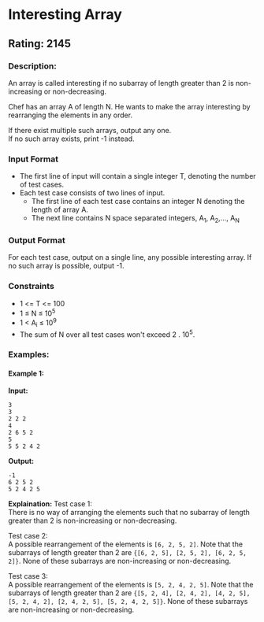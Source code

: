 # Interesting Array
## Rating: 2145
### Description:
An array is called interesting if no subarray of length greater than 2 is non-increasing or non-decreasing.

Chef has an array A of length N. He wants to make the array interesting by rearranging the elements in any order.

If there exist multiple such arrays, output any one.  
If no such array exists, print -1 instead.
### Input Format
- The first line of input will contain a single integer T, denoting the number of test cases.
- Each test case consists of two lines of input.
    - The first line of each test case contains an integer N denoting the length of array A.
    - The next line contains N space separated integers, A<sub>1</sub>, A<sub>2</sub>,..., A<sub>N</sub>
### Output Format
For each test case, output on a single line, any possible interesting array. If no such array is possible, output -1.
### Constraints
- 1 <= T <= 100
- 1 ≤ N ≤ 10<sup>5</sup>
- 1 < A<sub>i</sub> ≤ 10<sup>9</sup>
- The sum of N over all test cases won't exceed 2 . 10<sup>5</sup>.

### Examples:
#### Example 1:
**Input:**
```
3
3
2 2 2
4
2 6 5 2
5
5 5 2 4 2
```
**Output:**
```
-1
6 2 5 2
5 2 4 2 5
```
**Explaination:**
Test case 1:  
There is no way of arranging the elements such that no subarray of length greater than 2 is non-increasing or non-decreasing.

Test case 2:  
A possible rearrangement of the elements is `[6, 2, 5, 2]`. Note that the subarrays of length greater than 2 are `{[6, 2, 5], [2, 5, 2], [6, 2, 5, 2]}`. None of these subarrays are non-increasing or non-decreasing.

Test case 3:  
A possible rearrangement of the elements is `[5, 2, 4, 2, 5]`. Note that the subarrays of length greater than 2 are `{[5, 2, 4], [2, 4, 2], [4, 2, 5], [5, 2, 4, 2], [2, 4, 2, 5], [5, 2, 4, 2, 5]}`. None of these subarrays are non-increasing or non-decreasing.